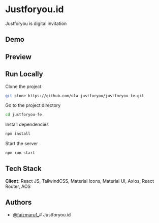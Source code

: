 # Justforyou.id

Justforyou is digital invitation

## Demo

<!-- https://movie-listapp.netlify.app/ -->

## Preview

<!-- ![App Screenshot](https://res.cloudinary.com/dlmpgu7kw/image/upload/v1678063793/screenshot_lxp3fe.png) -->

## Run Locally

Clone the project

```bash
git clone https://github.com/ola-justforyou/justforyou-fe.git
```

Go to the project directory

```bash
cd justforyou-fe
```

Install dependencies

```bash
npm install
```

Start the server

```bash
npm run start
```

## Tech Stack

**Client:** React JS, TailwindCSS, Material Icons, Material UI, Axios, React Router, AOS

## Authors

- [@faizmaruf\_](https://www.instagram.com/faizmaruf_/)# Justforyou.id
